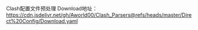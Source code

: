 Clash配置文件预处理
Download地址：
https://cdn.jsdelivr.net/gh/Aworld00/Clash_Parsers@refs/heads/master/Direct%20Config/Download.yaml
